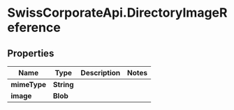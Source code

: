 # SwissCorporateApi.DirectoryImageReference

## Properties
Name | Type | Description | Notes
------------ | ------------- | ------------- | -------------
**mimeType** | **String** |  | 
**image** | **Blob** |  | 


